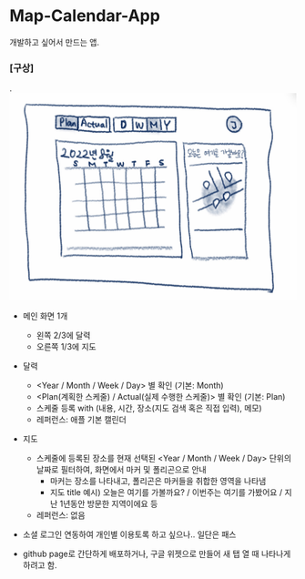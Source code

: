 # Map-Calendar-App

개발하고 싶어서 만드는 앱.

### [구상]

.![Example_Image](./doc/example.jpg)

- 메인 화면 1개
  - 왼쪽 2/3에 달력
  - 오른쪽 1/3에 지도

- 달력
  - <Year / Month / Week / Day> 별 확인 (기본: Month)
  - <Plan(계획한 스케줄) / Actual(실제 수행한 스케줄)> 별 확인 (기본: Plan)
  - 스케줄 등록 with (내용, 시간, 장소(지도 검색 혹은 직접 입력), 메모)
  - 레퍼런스: 애플 기본 캘린더
- 지도
  - 스케줄에 등록된 장소를 현재 선택된 <Year / Month / Week / Day> 단위의 날짜로 필터하여, 화면에서 마커 및 폴리곤으로 안내
    - 마커는 장소를 나타내고, 폴리곤은 마커들을 취합한 영역을 나타냄
    - 지도 title 예시) 오늘은 여기를 가볼까요? / 이번주는 여기를 가봤어요 / 지난 1년동안 방문한 지역이에요 등
  - 레퍼런스: 없음
- 소셜 로그인 연동하여 개인별 이용토록 하고 싶으나.. 일단은 패스

- github page로 간단하게 배포하거나, 구글 위젯으로 만들어 새 탭 열 때 나타나게 하려고 함.
